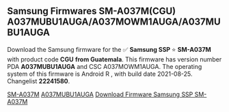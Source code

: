 <h2>Samsung Firmwares SM-A037M(CGU) A037MUBU1AUGA/A037MOWM1AUGA/A037MUBU1AUGA</h2>
Download the Samsung firmware for the ✅ <strong>Samsung SSP </strong> ⭐ <strong>SM-A037M</strong> with product code <strong>CGU</strong> <strong> from Guatemala</strong>. This firmware has version number PDA <strong>A037MUBU1AUGA</strong> and CSC A037MOWM1AUGA. The operating system of this firmware is Android R , with build date 2021-08-25. Changelist <strong>22241580</strong>.


[SM-A037M](https://samfirm.shop/samsung/model/SM-A037M)
[A037MUBU1AUGA](https://samfirm.shop/samsung/pda/A037MUBU1AUGA)
[Download Firmware Samsung SSP SM-A037M](https://samfirm.shop/samsung/firmware/454825)
